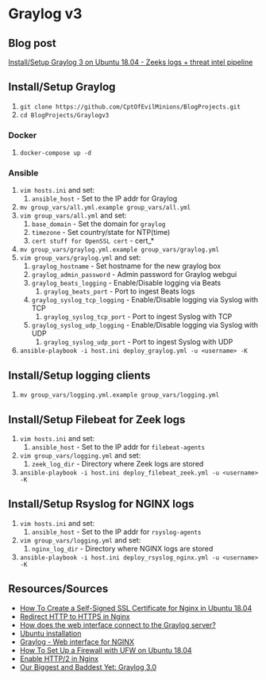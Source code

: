 # Graylog v3

## Blog post
[Install/Setup Graylog 3 on Ubuntu 18.04 - Zeeks logs + threat intel pipeline](https://holdmybeersecurity.com/2019/03/27/install-setup-graylog-3-on-ubuntu-18-04-zeeks-logs-threat-intel-pipeline/)

## Install/Setup Graylog
1. `git clone https://github.com/CptOfEvilMinions/BlogProjects.git`
1. `cd BlogProjects/Graylogv3`

### Docker
1. `docker-compose up -d`

### Ansible
1. `vim hosts.ini` and set:
    1. `ansible_host` - Set to the IP addr for Graylog
1. `mv group_vars/all.yml.example group_vars/all.yml`
1. `vim group_vars/all.yml` and set:
    1. `base_domain` - Set the domain for `graylog`
    1. `timezone` - Set country/state for NTP(time)
    1. `cert stuff for OpenSSL cert` - cert_*
1. `mv group_vars/graylog.yml.example group_vars/graylog.yml`
1. `vim group_vars/graylog.yml` and set:
    1. `graylog_hostname` - Set hostname for the new graylog box
    1. `graylog_admin_password` - Admin password for Graylog webgui
    1. `graylog_beats_logging` - Enable/Disable logging via Beats
        1. `graylog_beats_port` - Port to ingest Beats logs
    1. `graylog_syslog_tcp_logging` - Enable/Disable logging via Syslog with TCP
        1. `graylog_syslog_tcp_port` - Port to ingest Syslog with TCP
    1. `graylog_syslog_udp_logging` - Enable/Disable logging via Syslog with UDP
        1. `graylog_syslog_udp_port` - Port to ingest Syslog with UDP
1. `ansible-playbook -i host.ini deploy_graylog.yml -u <username> -K`

## Install/Setup logging clients
1. `mv group_vars/logging.yml.example group_vars/logging.yml`

## Install/Setup Filebeat for Zeek logs
1. `vim hosts.ini` and set:
    1. `ansible_host` - Set to the IP addr for `filebeat-agents`
1. `vim group_vars/logging.yml` and set:
    1. `zeek_log_dir` - Directory where Zeek logs are stored
1. `ansible-playbook -i host.ini deploy_filebeat_zeek.yml -u <username> -K`

## Install/Setup Rsyslog for NGINX logs
1. `vim hosts.ini` and set:
    1. `ansible_host` - Set to the IP addr for `rsyslog-agents`
1. `vim group_vars/logging.yml` and set:
    1. `nginx_log_dir` - Directory where NGINX logs are stored
1. `ansible-playbook -i host.ini deploy_rsyslog_nginx.yml -u <username> -K`

## Resources/Sources
* [How To Create a Self-Signed SSL Certificate for Nginx in Ubuntu 18.04](https://www.digitalocean.com/community/tutorials/how-to-create-a-self-signed-ssl-certificate-for-nginx-in-ubuntu-18-04)
* [Redirect HTTP to HTTPS in Nginx](https://serversforhackers.com/c/redirect-http-to-https-nginx)
* [How does the web interface connect to the Graylog server?](https://docs.graylog.org/en/3.0/pages/configuration/web_interface.html#configuring-webif-nginx)
* [Ubuntu installation](https://docs.graylog.org/en/3.0/pages/installation/os/ubuntu.html)
* [Graylog - Web interface for NGINX](https://docs.graylog.org/en/3.0/pages/configuration/web_interface.html#nginx)
* [How To Set Up a Firewall with UFW on Ubuntu 18.04](https://www.digitalocean.com/community/tutorials/how-to-set-up-a-firewall-with-ufw-on-ubuntu-18-04)
* [Enable HTTP/2 in Nginx](https://ma.ttias.be/enable-http2-in-nginx/)
* [Our Biggest and Baddest Yet: Graylog 3.0](https://www.graylog.org/products/latestversion)
